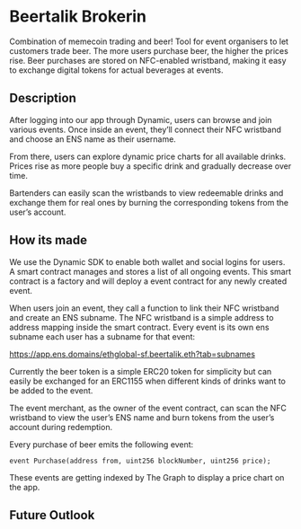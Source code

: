 # Beertalik Brokerin

Combination of memecoin trading and beer! Tool for event organisers to let customers trade beer. The more users purchase beer, the higher the prices rise. Beer purchases are stored on NFC-enabled wristband, making it easy to exchange digital tokens for actual beverages at events.

## Description

After logging into our app through Dynamic, users can browse and join various events.
Once inside an event, they’ll connect their NFC wristband and choose an ENS name as their username.

From there, users can explore dynamic price charts for all available drinks. Prices rise as more people buy a specific drink and gradually decrease over time.

Bartenders can easily scan the wristbands to view redeemable drinks and exchange them for real ones by burning the corresponding tokens from the user’s account.

## How its made

We use the Dynamic SDK to enable both wallet and social logins for users.
A smart contract manages and stores a list of all ongoing events. This smart contract is a factory and will deploy a event contract for any newly created event.

When users join an event, they call a function to link their NFC wristband and create an ENS subname.
The NFC wristband is a simple address to address mapping inside the smart contract.
Every event is its own ens subname each user has a subname for that event:

https://app.ens.domains/ethglobal-sf.beertalik.eth?tab=subnames

Currently the beer token is a simple ERC20 token for simplicity but can easily be exchanged for an ERC1155 when different kinds of drinks want to be added to the event.

The event merchant, as the owner of the event contract, can scan the NFC wristband to view the user’s ENS name and burn tokens from the user’s account during redemption.

Every purchase of beer emits the following event:

`event Purchase(address from, uint256 blockNumber, uint256 price);`

These events are getting indexed by The Graph to display a price chart on the app.

## Future Outlook

